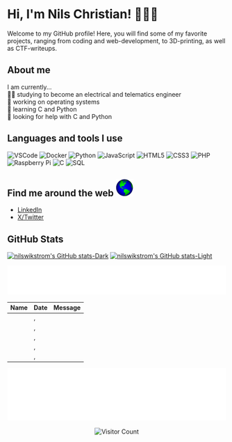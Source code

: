 # Hi, I'm Nils Christian! 👋👨‍💻

Welcome to my GitHub profile! Here, you will find some of my favorite projects, ranging from coding and web-development, to 3D-printing, as well as CTF-writeups.

## About me

I am currently...  
👨‍🎓 studying to become an electrical and telematics engineer  
🔭 working on operating systems  
🌱 learning C and Python  
🤔 looking for help with C and Python  

## Languages and tools I use

![VSCode](https://img.shields.io/badge/-VSCode-007ACC?style=flat-square&logo=Visual%20Studio%20Code&logoColor=white)
![Docker](https://img.shields.io/badge/-Docker-2496ED?style=flat-square&logo=docker&logoColor=white)
![Python](https://img.shields.io/badge/-Python-3776AB?style=flat-square&logo=python&logoColor=white)
![JavaScript](https://img.shields.io/badge/-JavaScript-F7DF1E?style=flat-square&logo=javascript&logoColor=black)
![HTML5](https://img.shields.io/badge/-HTML5-E34F26?style=flat-square&logo=html5&logoColor=white)
![CSS3](https://img.shields.io/badge/-CSS3-1572B6?style=flat-square&logo=css3&logoColor=white)
![PHP](https://img.shields.io/badge/-PHP-777BB4?style=flat-square&logo=php&logoColor=white)
![Raspberry Pi](https://img.shields.io/badge/-Raspberry%20Pi-C51A4A?style=flat-square&logo=raspberry-pi&logoColor=white)
![C](https://img.shields.io/badge/-C-00599C?style=flat-square&logo=c&logoColor=white)
![SQL](https://img.shields.io/badge/-SQL-336791?style=flat-square&logo=mysql&logoColor=white)

## Find me around the web <img alt="Globe🌍" height="40" src="images/globe.gif">

- [LinkedIn](https://www.linkedin.com/in/nils-christian-wikstrøm-a481b5208/)
- [X/Twitter](https://x.com/_nisken_)

## GitHub Stats

[![nilswikstrom's GitHub stats-Dark](https://github-readme-stats.vercel.app/api?username=nilswikstrom&show_icons=true&theme=tokyonight#gh-dark-mode-only)](https://github.com/anuraghazra/github-readme-stats#gh-dark-mode-only)
[![nilswikstrom's GitHub stats-Light](https://github-readme-stats.vercel.app/api?username=nilswikstrom&show_icons=true&theme=ambient_gradient#gh-light-mode-only)](https://github.com/anuraghazra/github-readme-stats#gh-light-mode-only)

<!-- Guestbook -->

<div align="center">
<a href="https://github.com/nilswikstrom/nilswikstrom/issues/62#issuecomment-new"><img src="images/guestbook.svg"></a> 
</div>

| Name | Date | Message |
|---|---|---|
| <a href="https://github.com/"><img width="24" src="https://avatars.githubusercontent.com/u/" alt="" /> </a> |, ||
| <a href="https://github.com/"><img width="24" src="https://avatars.githubusercontent.com/u/" alt="" /> </a> |, ||
| <a href="https://github.com/"><img width="24" src="https://avatars.githubusercontent.com/u/" alt="" /> </a> |, ||
| <a href="https://github.com/"><img width="24" src="https://avatars.githubusercontent.com/u/" alt="" /> </a> |, ||
| <a href="https://github.com/"><img width="24" src="https://avatars.githubusercontent.com/u/" alt="" /> </a> |, ||

<!-- /Guestbook -->

<!-- Footer -->

<div align="center">

<img height="120" alt="Thanks for visiting me" width="100%" src="https://raw.githubusercontent.com/nilswikstrom/nilswikstrom/master/images/marquee.svg" />
<br />

![Visitor Count](https://profile-counter.glitch.me/nilswikstrom/count.svg)
